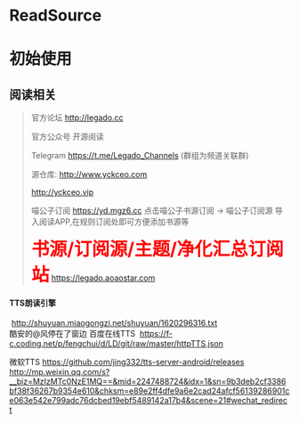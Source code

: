 # ReadSource

# 初始使用

## **阅读相关**
 
> 官方论坛
> http://legado.cc
> 
> 官方公众号
> 开源阅读
> 
> Telegram
> https://t.me/Legado_Channels (群组为频道关联群)
>
> 源仓库:
> http://www.yckceo.com
> 
> http://yckceo.vip
>
> 喵公子订阅
> https://yd.mgz6.cc  点击喵公子书源订阅 -> 喵公子订阅源 导入阅读APP,在规则订阅处即可方便添加书源等
> 
> <font color=red size=6>**书源/订阅源/主题/净化汇总订阅站**</font>
> https://legado.aoaostar.com
> 

#### 	TTS朗读引擎
​	http://shuyuan.miaogongzi.net/shuyuan/1620296316.txt
​	
​	酷安的@风停在了窗边 百度在线TTS
​	https://f-c.coding.net/p/fengchui/d/LD/git/raw/master/httpTTS.json

 微软TTS
 https://github.com/jing332/tts-server-android/releases
​	
​	http://mp.weixin.qq.com/s?__biz=MzIzMTc0NzE1MQ==&mid=2247488724&idx=1&sn=9b3deb2cf3386bf38f36267b9354e610&chksm=e89e2ff4dfe9a6e2cad24afcf56139286901ce063e542e799adc76dcbed19ebf5489142a17b4&scene=21#wechat_redirect

